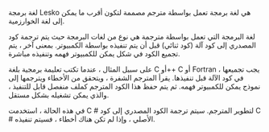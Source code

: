 لغة برمجة Lesko هي لغة برمجة تعمل بواسطة مترجم مصممة لتكون أقرب ما يمكن إلى لغة الخوارزمية.

لغة البرمجة التي تعمل بواسطة مترجمة هي نوع من لغات البرمجة حيث يتم ترجمة كود المصدري إلى كود آلة (كود ثنائي) قبل أن يتم تنفيذه بواسطة الكمبيوتر. بمعنى آخر ، يتم تجميع الكود في شكل يمكن للكمبيوتر فهمه وتنفيذه مباشرة.

على سبيل المثال ، عندما تكتب تعليمة برمجية بلغة C أو++ C أو Fortran ، يجب تجميعها في كود الآلة قبل تنفيذها. يقرأ المترجم الشفرة ، ويتحقق من الأخطاء ويترجمها إلى نموذج يمكن للكمبيوتر فهمه. ثم يتم حفظ هذا الكود المترجم كملف منفصل قابل للتنفيذ ، والذي يمكن تشغيله بشكل مستقل.

في هذه الحالة ، استخدمت C # لتطوير المترجم. سيتم ترجمة الكود المصدري إلى كود C # الأصلي ، وإذا لم تكن هناك أخطاء ، فسيتم تنفيذه.
